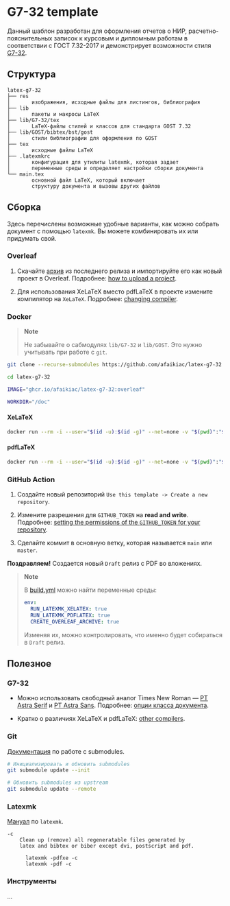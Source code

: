 # G7-32 template

Данный шаблон разработан для оформления отчетов о НИР, расчетно-пояснительных записок к курсовым и дипломным работам в соответствии с ГОСТ 7.32-2017 и демонстрирует возможности стиля [G7-32](https://github.com/afaikiac/G7-32).

## Структура

```palin
latex-g7-32
├── res 
│       изображения, исходные файлы для листингов, библиография
├── lib
│       пакеты и макросы LaTeX
├── lib/G7-32/tex 
│       LaTeX-файлы стилей и классов для стандарта GOST 7.32
├── lib/GOST/bibtex/bst/gost
│       стили библиографии для оформления по GOST
├── tex 
│       исходные файлы LaTeX
├── .latexmkrc
│       конфигурация для утилиты latexmk, которая задает
│       переменные среды и определяет настройки сборки документа
└── main.tex 
        основной файл LaTeX, который включает
        структуру документа и вызовы других файлов
```

## Сборка

Здесь перечислены возможные удобные варианты, как можно собрать документ с помощью `latexmk`. Вы можете комбинировать их или придумать свой.

### Overleaf

1. Скачайте [архив](https://github.com/afaikiac/latex-g7-32/releases/latest/download/latex-g7-32-overleaf.zip) из последнего релиза и импортируйте его как новый проект в Overleaf. Подробнее: [how to upload a project](https://www.overleaf.com/learn/how-to/Uploading_a_project).

2. Для использования XeLaTeX вместо pdfLaTeX в проекте измените компилятор на `XeLaTeX`. Подробнее: [changing compiler](https://www.overleaf.com/learn/how-to/Changing_compiler).

### Docker

> **Note**
> 
> Не забывайте о сабмодулях `lib/G7-32` и `lib/GOST`. Это нужно учитывать при работе с `git`.

```bash
git clone --recurse-submodules https://github.com/afaikiac/latex-g7-32.git
```

```bash
cd latex-g7-32
```

```bash
IMAGE="ghcr.io/afaikiac/latex-g7-32:overleaf"
```

```bash
WORKDIR="/doc"
```

#### XeLaTeX

```bash
docker run --rm -i --user="$(id -u):$(id -g)" --net=none -v "$(pwd)":"$WORKDIR" "$IMAGE" latexmk -pdfxe
```

#### pdfLaTeX
```bash
docker run --rm -i --user="$(id -u):$(id -g)" --net=none -v "$(pwd)":"$WORKDIR" "$IMAGE" latexmk -pdf
```

### GitHub Action

1. Создайте новый репозиторий `Use this template -> Create a new repository`.

2. Измените разрешения для `GITHUB_TOKEN` на **read and write**. Подробнее: [setting the permissions of the `GITHUB_TOKEN` for your repository](https://docs.github.com/en/repositories/managing-your-repositorys-settings-and-features/enabling-features-for-your-repository/managing-github-actions-settings-for-a-repository#setting-the-permissions-of-the-github_token-for-your-repository).

3. Сделайте коммит в основную ветку, которая называется `main` или `master`.

**Поздравляем!** Создается новый `Draft` релиз с PDF во вложениях.

> **Note**
>
> В [build.yml](https://github.com/afaikiac/latex-g7-32/blob/main/.github/workflows/build.yml#L3) можно найти переменные среды:
>
> ```yml
> env:
>   RUN_LATEXMK_XELATEX: true
>   RUN_LATEXMK_PDFLATEX: true
>   CREATE_OVERLEAF_ARCHIVE: true
> ```
>
> Изменяя их, можно контролировать, что именно будет собираться в `Draft` релиз.

## Полезное

### G7-32

- Можно использовать свободный аналог Times New Roman — [PT Astra Serif](http://astralinux.ru/information/fonts-astra/font-ptastra-serif-ver1003.zip) и [PT Astra Sans](http://astralinux.ru/information/fonts-astra/font-ptastrasans-ttf-ver1002.zip). Подробнее: [опции класса документа](https://github.com/afaikiac/latex-g7-32/tree/G7-32#%D0%BE%D0%BF%D1%86%D0%B8%D0%B8-%D0%BA%D0%BB%D0%B0%D1%81%D1%81%D0%B0-%D0%B4%D0%BE%D0%BA%D1%83%D0%BC%D0%B5%D0%BD%D1%82%D0%B0).

- Кратко о различиях XeLaTeX и pdfLaTeX: [other compilers](https://www.overleaf.com/learn/latex/Choosing_a_LaTeX_Compiler#Other_compilers).

### Git

[Документация](https://git-scm.com/book/en/v2/Git-Tools-Submodules) по работе с submodules.

```bash
# Инициализировать и обновить submodules
git submodule update --init
```

```bash
# Oбновить submodules из upstream
git submodule update --remote
```

### Latexmk

[Mануал](https://manpages.debian.org/testing/latexmk/latexmk.1.en.html) по `latexmk`.

```plain
-с
    Clean up (remove) all regeneratable files generated by
    latex and bibtex or biber except dvi, postscript and pdf.

      latexmk -pdfxe -c
      latexmk -pdf -c
```

### Инструменты

...
